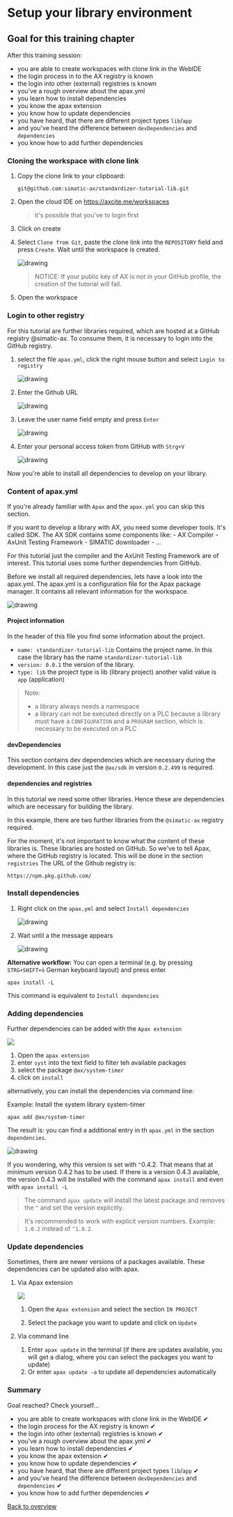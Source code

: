 # Setup your library environment

## Goal for this training chapter

After this training session:

- you are able to create workspaces with clone link in the WebIDE
- the login process in to the AX registry is known
- the login into other (external) registries is known
- you've a rough overview about the apax.yml
- you learn how to install dependencies
- you know the apax extension
- you know how to update dependencies
- you have heard, that there are different project types `lib`/`app`
- and you've heard the difference between `devDependencies` and `dependencies`
- you know how to add further dependencies

### Cloning the workspace with clone link

1. Copy the clone link to your clipboard:

    ```iec-st
    git@github.com:simatic-ax/standardizer-tutorial-lib.git
    ```

1. Open the cloud IDE on <https://axcite.me/workspaces>
    > it's possible that you've to login first

1. Click on create

1. Select `Clone from Git`, paste the clone link into the `REPOSITORY` field and press `Create`. Wait until the workspace is created.  

   ![drawing](./images/clone-repo.png)
    > NOTICE: If your public key of AX is not in your GitHub profile, the creation of the tutorial will fail.

1. Open the workspace



### Login to other registry

For this tutorial are further libraries required, which are hosted at a GitHub registry @simatic-ax. To consume them, it is necessary to login into the GitHub registry.

1. select the file `apax.yml`, click the right mouse button and select `Login to registry`

    ![drawing](./images/apax_login.png)  

1. Enter the Github URL

     ![drawing](./images/github_url.png)  

1. Leave the user name field empty and press `Enter`

    ![drawing](./images/enter.png)  

1. Enter your personal access token from GitHub with `Strg+V`

    ![drawing](./images/token.png)  

Now you're able to install all dependencies to develop on your library.

### Content of apax.yml

If you're already familiar with `Apax` and the `apax.yml` you can skip this section.

If you want to develop a library with AX, you need some developer tools. It's called SDK. The AX SDK contains some components like:
    - AX Compiler
    - AxUnit Testing Framework
    - SIMATIC downloader
    - ...

For this tutorial just the compiler and the AxUnit Testing Framework are of interest. This tutorial uses some further dependencies from GitHub.

Before we install all required dependencies, lets have a look into the apax.yml. The apax.yml is a configuration file for the Apax package manager. It contains all relevant information for the workspace.

![drawing](./images/apaxyml.png)  

#### **Project information**

In the header of this file you find some information about the project.

- `name: standardizer-tutorial-lib` Contains the project name. In this case the library has the name `standardizer-tutorial-lib`
- `version: 0.0.1` the version of the library.
- `type: lib` the project type is lib (library project) another valid value is `app` (application)

> Note:  
>
> - a library always needs a namespace
> - a library can not be executed directly on a PLC because a library must have a `CONFIGURATION` and a `PROGRAM` section, which is necessary to be executed on a PLC

#### **devDependencies**

This section contains dev dependencies which are necessary during the development. In this case just the `@ax/sdk` in version `0.2.499` is required.

#### **dependencies** and **registries**

In this tutorial we need some other libraries. Hence these are dependencies which are necessary for building the library.

In this example, there are two further libraries from the `@simatic-ax` registry required.

For the moment, it's not important to know what the content of these libraries is. These libraries are hosted on GitHub. So we've to tell Apax, where the GitHub registry is located. This will be done in the section `registries`
The URL of the Github registry is:

```iec-st
https://npm.pkg.github.com/
```

### Install dependencies

1. Right click on the `apax.yml` and select `Install dependencies`

    ![drawing](./images/install-dependencies.png)  

1. Wait until a the message appears

   ![drawing](./images/installed.png)  

**Alternative workflow:**
You can open a terminal (e.g. by pressing `STRG+SHIFT+ö` German keyboard layout) and press enter

```iec-st
apax install -L 
```

This command is equivalent to `Install dependencies`

### Adding dependencies



Further dependencies can be added with the `Apax extension`

  ![](images/apaxextension.png)

   1. Open the `apax extension`
   1. enter `syst` into the text field to filter teh available packages
   1. select the package `@ax/system-timer` 
   1. click on `install`


alternatively, you can install the dependencies via command line:

Example:
Install the system library system-timer

```iec-st
apax add @ax/system-timer
```

The result is: you can find a additional entry in th `apax.yml` in the section `dependencies`.

![drawing](./images/adddep.png)  

If you wondering, why this version is set with `^`0.4.2. That means that at minimum version 0.4.2 has to be used. If there is a version 0.4.3 available, the version 0.4.3 will be installed with the command `apax install` and even with `apax install -L`

> The command `apax update` will install the latest package and removes the `^` and set the version explicitly.

> It's recommended to work with explicit version numbers. Example: `1.0.2` instead of `^1.0.2`.

### Update dependencies

Sometimes, there are newer versions of a packages available. These dependencies can be updated also with apax. 

1. Via Apax extension

    ![](images/update.png)

    1. Open the `Apax extension` and select the section `IN PROJECT` 

    1. Select the package you want to update and click on `Update`


1. Via command line

    1. Enter `apax update` in the terminal (if there are updates available, you will get a dialog, where you can select the packages you want to update)
    1. Or enter `apax update -a` to update all dependencies automatically

### Summary

Goal reached? Check yourself...

- you are able to create workspaces with clone link in the WebIDE ✔
- the login process for the AX registry is known ✔
- the login into other (external) registries is known ✔
- you've a rough overview about the apax.yml ✔
- you learn how to install dependencies ✔
- you know the apax extension ✔
- you know how to update dependencies ✔
- you have heard, that there are different project types `lib`/`app` ✔
- and you've heard the difference between `devDependencies` and `dependencies` ✔
- you know how to add further dependencies ✔

[Back to overview](./../README.md)
